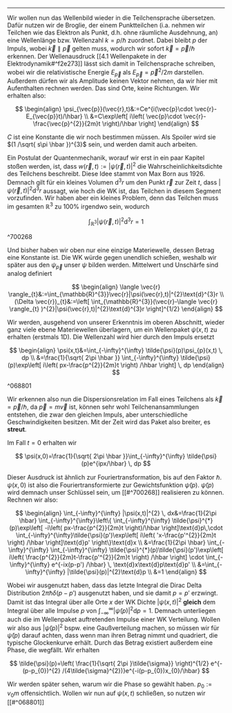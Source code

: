 ***

Wir wollen nun das Wellenbild wieder in die Teilchensprache übersetzen. Dafür nutzen wir de Broglie, der einem Punktteilchen (i.a. nehmen wir Teilchen wie das Elektron als Punkt, d.h. ohne räumliche Ausdehnung, an) eine Wellenlänge bzw. Wellenzahl $k=p /\hbar$ zuordnet. Dabei bleibt $p$ der Impuls, wobei $\vec{k}\parallel \vec{p}$ gelten muss, wodurch wir sofort $\vec{k}=\vec{p} /\hbar$ erkennen. Der Wellenausdruck [[4.1 Wellenpakete in der Elektrodynamik#^f2e273]] lässt sich damit in Teilchensprache schreiben, wobei wir die relativistische Energie $E_{\vec{p}}$ als $E_{\vec{p}}=\vec{p}^{2} /2m$ darstellen. Außerdem dürfen wir als Amplitude keinen Vektor nehmen, da wir hier mit Aufenthalten rechnen werden. Das sind Orte, keine Richtungen. Wir erhalten also:

$$
\begin{align}
\psi_{\vec{p}}(\vec{r},t)&:=Ce^{i(\vec{p}\cdot \vec{r}-E_{\vec{p}}t)/\hbar} \\
&=C\exp\left[ i\left( \vec{p}\cdot \vec{r}-\frac{\vec{p}^{2}}{2m}t \right)/\hbar \right]
\end{align}
$$

$C$ ist eine Konstante die wir noch bestimmen müssen. Als Spoiler wird sie $(1 /\sqrt{ s\pi \hbar })^{3}$ sein, und werden damit auch arbeiten. 

Ein Postulat der Quantenmechanik, worauf wir erst in ein paar Kapitel stoßen werden, ist, dass $w(\vec{r},t):=|\psi(\vec{r},t)|^{2}$ die Wahrscheinlichkeitsdichte des Teilchens beschreibt. Diese Idee stammt von Max Born aus 1926. Demnach gilt für ein kleines Volumen $\text{d}^{3}r$ um den Punkt $\vec{r}$ zur Zeit $t$, dass $|\psi(\vec{r},t)|^{2}\text{d}^{3}r$ aussagt, wie hoch die WK ist, das Teilchen in diesem Segment vorzufinden. Wir haben aber ein kleines Problem, denn das Teilchen muss im gesamten $\mathbb{R}^{3}$ zu 100% irgendwo sein, wodurch

$$
\int_{\mathbb{R}^{3}}|\psi(\vec{r},t)|^{2}\text{d}^{3}r=1
$$

^700268

Und bisher haben wir oben nur eine einzige Materiewelle, dessen Betrag eine Konstante ist. Die WK würde gegen unendlich schießen, weshalb wir später aus den $\psi_{\vec{p}}$ unser $\psi$ bilden werden. Mittelwert und Unschärfe sind analog definiert

$$
\begin{align}
\langle \vec{r} \rangle_{t}&:=\int_{\mathbb{R}^{3}}\vec{r}|\psi(\vec{r},t)|^{2}\text{d}^{3}r \\
(\Delta \vec{r})_{t}&:=\left[ \int_{\mathbb{R}^{3}}(\vec{r}-\langle \vec{r} \rangle_{t} )^{2}|\psi(\vec{r},t)|^{2}\text{d}^{3}r \right]^{1/2}
\end{align}
$$

Wir werden, ausgehend von unserer Erkenntnis im oberen Abschnitt, wieder ganz viele ebene Materiewellen überlagern, um ein Wellenpaket $\psi(x,t)$ zu erhalten (erstmals 1D). Die Wellenzahl wird hier durch den Impuls ersetzt

$$
\begin{align}
\psi(x,t)&=\int_{-\infty}^{\infty} \tilde{\psi}(p)\psi_{p}(x,t) \, dp \\
&=\frac{1}{\sqrt{ 2\pi \hbar }} \int_{-\infty}^{\infty} \tilde{\psi}(p)\exp\left[ i\left( px-\frac{p^{2}}{2m}t \right) /\hbar \right] \, dp  
\end{align}
$$

^068801

Wir erkennen also nun die Dispersionsrelation im Fall eines Teilchens als $\vec{k}=\vec{p} /\hbar$, da $\vec{p}=m\vec{v}$ ist, können sehr wohl Teilchenansammlungen entstehen, die zwar den gleichen Impuls, aber unterschiedliche Geschwindigkeiten besitzen. Mit der Zeit wird das Paket also breiter, es **streut**. 

Im Fall $t=0$ erhalten wir

$$
\psi(x,0)=\frac{1}{\sqrt{ 2\pi \hbar }}\int_{-\infty}^{\infty} \tilde{\psi}(p)e^{ipx/\hbar} \, dp 
$$

Dieser Ausdruck ist ähnlich zur Fouriertransformation, bis auf den Faktor $\hbar$. $\psi(x,0)$ ist also die Fouriertransformierte zur Gewichtsfunktion $\tilde{\psi}(p)$. $\tilde{\psi}(p)$ wird demnach unser Schlüssel sein, um [[#^700268]] realisieren zu können. Rechnen wir also:

$$
\begin{align}
\int_{-\infty}^{\infty} |\psi(x,t)|^{2} \, dx&=\frac{1}{2\pi \hbar} \int_{-\infty}^{\infty}\left\{  \int_{-\infty}^{\infty} \tilde{\psi}^{*}(p)\exp\left[ -i\left( px-\frac{p^{2}}{2m}t \right)/\hbar \right]\text{d}p\,\cdot \int_{-\infty}^{\infty}\tilde{\psi}(p')\exp\left[ i\left( 'x-\frac{p'^{2}}{2m}t \right) /\hbar \right]\text{d}p'    \right\}\text{d}x \\
&=\frac{1}{2\pi \hbar} \int_{-\infty}^{\infty} \int_{-\infty}^{\infty} \tilde{\psi}^{*}(p)\tilde{\psi}(p')\exp\left[ i\left( \frac{p^{2}}{2m}t-\frac{p'^{2}}{2m}t \right) /\hbar \right] \cdot \int_{-\infty}^{\infty} e^{-ix(p-p') /\hbar} \, \text{d}x\text{d}p\text{d}p' \\
&=\int_{-\infty}^{\infty} |\tilde{\psi}(p)|^{2}\text{d}p \\
&=1 
\end{align}
$$

Wobei  wir ausgenutzt haben, dass das letzte Integral die Dirac Delta Distribution $2\pi \hbar\delta(p-p')$ ausgenutzt haben, und sie damit $p=p'$ erzwingt. Damit ist das Integral über alle Orte $x$ der WK Dichte $|\psi(x,t)|^{2}$ **gleich** dem Integral über alle Impulse $p$ von $\int_{-\infty}^{\infty} |\tilde{\psi}(p)|^{2}\text{d}p=1$. Demnach unterliegen auch die im Wellenpaket auftretenden Impulse einer WK Verteilung. Wollen wir also aus $|\tilde{\psi}(p)|^{2}$ bspw. eine Gaußverteilung machen, so müssen wir für $\tilde{\psi}(p)$ darauf achten, dass wenn man ihren Betrag nimmt und quadriert, die typische Glockenkurve erhält. Durch das Betrag existiert außerdem eine Phase, die wegfällt. Wir erhalten

$$
\tilde{\psi}(p)=\left( \frac{1}{\sqrt{ 2\pi }\tilde{\sigma}} \right)^{1/2} e^{-(p-p_{0})^{2} /(4\tilde{\sigma}^{2})}e^{-i(p-p_{0})x_{0}/\hbar}
$$

Wir werden später sehen, warum wir die Phase so gewählt haben. $p_{0}:=v_{0}m$ offensichtlich. Wollen wir nun auf $\psi(x,t)$ schließen, so nutzen wir [[#^068801]] 